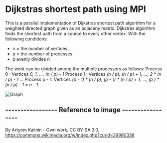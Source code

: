 # Dijkstras shortest path using MPI

This is a parallel implementation of Dijkstras shortest path algorithm for
a weighted directed graph given as an adjaceny matrix. Dijkstras algorithm
finds the shortest path from a source to every other vertex. With the following conditions:
* n = the number of vertices
* p = the number of processes
* p evenly divides n

The work can be divided among the multiple processors as follows:
    Process 0    :  Vertices *0, 1, ..., (n / p) - 1*
    Process 1    :  Vertices *(n / p), (n / p) + 1, ..., 2 * (n / p) - 1*
                               ...
    Process p - 1:  Vertices *(p - 1) * (n / p), (p - 1) * (n / p) + 1, ..., (p ) * (n / p) - 1 = n - 1*

![Graph](https://raw.githubusercontent.com/Lehmannhen/MPI-Dijkstra/master/images/graph.jpg)






## ----------------- Reference to image -----------------
By Artyom Kalinin - Own work, CC BY-SA 3.0, https://commons.wikimedia.org/w/index.php?curid=29980338

